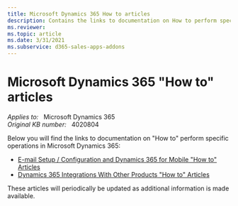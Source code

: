 ```yaml
---
title: Microsoft Dynamics 365 How to articles
description: Contains the links to documentation on How to perform specific operations in Microsoft Dynamics 365.
ms.reviewer: 
ms.topic: article
ms.date: 3/31/2021
ms.subservice: d365-sales-apps-addons
---
```

# Microsoft Dynamics 365 "How to" articles

_Applies to:_ &nbsp; Microsoft Dynamics 365  
_Original KB number:_ &nbsp; 4020804

Below you will find the links to documentation on "How to" perform specific operations in Microsoft Dynamics 365:

- [E-mail Setup / Configuration and Dynamics 365 for Mobile "How to" Articles](https://support.microsoft.com/help/4020807)
- [Dynamics 365 Integrations With Other Products "How to" Articles](https://support.microsoft.com/help/4020815)

These articles will periodically be updated as additional information is made available.
